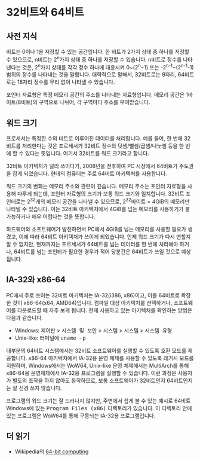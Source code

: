 # 32비트와 64비트

## 사전 지식
비트는 0이나 1을 저장할 수 있는 공간입니다. 한 비트가 2가지 상태 중 하나를 저장할 수 있으므로, n비트는 2<sup>n</sup>가지 상태 중 하나를 저장할 수 있습니다. n비트로 정수를 나타낸다는 것은, 2<sup>n</sup>가지 상태를 각각 정수 하나에 대응시켜 0~(2<sup>n</sup>−1) 또는 -2<sup>n-1</sup>~(2<sup>n-1</sup>-1) 범위의 정수를 나타내는 것을 말합니다. 대략적으로 말해서, 32비트로는 9자리, 64비트로는 18자리 정수를 무리 없이 나타낼 수 있습니다.

포인터 자료형은 특정 메모리 공간의 주소를 나타내는 자료형입니다. 메모리 공간은 1바이트(8비트)의 구역으로 나뉘어, 각 구역마다 주소를 부여받습니다.

## 워드 크기
프로세서는 특정한 수의 비트로 이루어진 데이터를 처리합니다. 예를 들어, 한 번에 32비트를 처리한다는 것은 프로세서가 32비트 정수의 덧셈/뺄셈/곱셈/나눗셈 등을 한 번에 할 수 있다는 뜻입니다. 여기서 32비트를 워드 크기라고 합니다.

32비트 아키텍처가 널리 쓰이다가, 2008년을 전후하여 PC 시장에서 64비트가 주도권을 잡게 되었습니다. 현대의 컴퓨터는 주로 64비트 아키텍처를 사용합니다.

워드 크기의 변화는 메모리 주소와 관련이 깊습니다. 메모리 주소는 포인터 자료형을 사용해 다루게 되는데, 포인터 자료형의 크기가 보통 워드 크기와 일치합니다. 32비트 포인터로는 2<sup>32</sup>개의 메모리 공간을 나타낼 수 있으므로, 2<sup>32</sup>바이트 = 4GiB의 메모리만 나타낼 수 있습니다. 이는 32비트 아키텍처에서 4GiB를 넘는 메모리를 사용하기가 불가능하거나 매우 어렵다는 것을 뜻합니다.

하드웨어와 소프트웨어가 발전하면서 PC에서 4GiB를 넘는 메모리를 사용할 필요가 생겼고, 이에 따라 64비트 아키텍처가 쓰이게 되었습니다. 언제 워드 크기가 다시 변할지 알 수 없지만, 현재까지는 프로세서가 64비트를 넘는 데이터를 한 번에 처리해야 하거나, 64비트를 넘는 포인터가 필요한 경우가 적어 당분간은 64비트가 쓰일 것으로 예상됩니다.

## IA-32와 x86-64
PC에서 주로 쓰이는 32비트 아키텍처는 IA-32(i386, x86)이고, 이를 64비트로 확장한 것이 x86-64(x64, AMD64)입니다. 컴파일 대상 아키텍처를 선택하거나, 소프트웨어를 다운로드할 때 자주 보게 됩니다. 현재 사용하고 있는 아키텍처를 확인하는 방법은 다음과 같습니다.
* Windows: <kbd><samp>제어판</samp></kbd> > <kbd><samp>시스템 및 보안</samp></kbd> > <kbd><samp>시스템</samp></kbd> > <samp>시스템</samp> > <samp>시스템 유형</samp>
* Unix-like: 터미널에 <kbd>uname -p</kbd>

대부분의 64비트 시스템에서는 32비트 소프트웨어를 실행할 수 있도록 호환 모드를 제공합니다. x86-64 아키텍처에서 IA-32용 운영 체제를 사용할 수 있도록 레거시 모드를 지원하며, Windows에서는 WoW64, Unix-like 운영 체제에서는 MultiArch를 통해 x86-64용 운영체제에서 IA-32용 프로그램을 실행할 수 있습니다. 이런 과정은 사용자가 별도의 조작을 하지 않아도 동작하므로, 보통 소프트웨어가 32비트인지 64비트인지는 잘 신경 쓰지 않습니다.

프로그램의 워드 크기는 잘 드러나지 않지만, 주변에서 쉽게 볼 수 있는 예시로 64비트 Windows에 있는 <samp>Program Files (x86)</samp> 디렉토리가 있습니다. 이 디렉토리 안에 있는 프로그램은 WoW64를 통해 구동되는 IA-32용 프로그램입니다.

## 더 읽기
* Wikipedia의 [64-bit computing](https://en.wikipedia.org/wiki/64-bit_computing#64-bit_applications)
